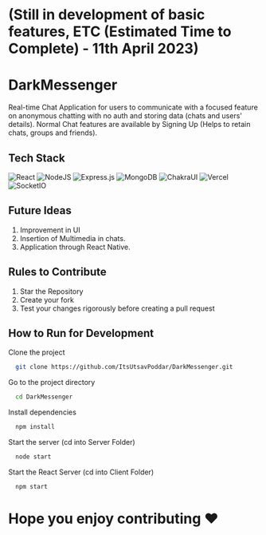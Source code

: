 # (Still in development of basic features, ETC (Estimated Time to Complete) - 11th April 2023)


# DarkMessenger 

Real-time Chat Application for users to communicate with a focused feature on anonymous chatting with no auth and storing data (chats and users' details).
Normal Chat features are available by Signing Up (Helps to retain chats, groups and friends).

## Tech Stack
![React](https://img.shields.io/badge/react-%2320232a.svg?style=for-the-badge&logo=react&logoColor=%2361DAFB)
![NodeJS](https://img.shields.io/badge/node.js-6DA55F?style=for-the-badge&logo=node.js&logoColor=white)
![Express.js](https://img.shields.io/badge/express.js-%23404d59.svg?style=for-the-badge&logo=express&logoColor=%2361DAFB)
![MongoDB](https://img.shields.io/badge/MongoDB-%234ea94b.svg?style=for-the-badge&logo=mongodb&logoColor=white)
![ChakraUI](https://img.shields.io/badge/Chakra--UI-319795?style=for-the-badge&logo=chakra-ui&logoColor=white)
![Vercel](https://img.shields.io/badge/Vercel-000000?style=for-the-badge&logo=vercel&logoColor=white)
![SocketIO](https://img.shields.io/badge/Socket.io-010101?&style=for-the-badge&logo=Socket.io&logoColor=white)

## Future Ideas

1. Improvement in UI
2. Insertion of Multimedia in chats.
3. Application through React Native. 

## Rules to Contribute

1. Star the Repository
2. Create your fork
3. Test your changes rigorously before creating a pull request

## How to Run for Development

Clone the project

```bash
  git clone https://github.com/ItsUtsavPoddar/DarkMessenger.git
```

Go to the project directory

```bash
  cd DarkMessenger
```

Install dependencies

```bash
  npm install
```

Start the server (cd into Server Folder)

```bash
  node start
```

Start the React Server (cd into Client Folder)

```bash
  npm start
```

# Hope you enjoy contributing ❤️
